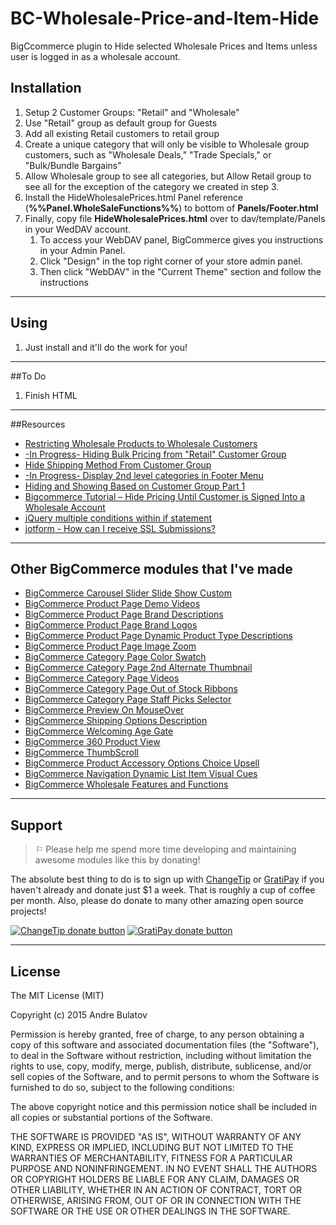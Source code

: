 # BC-Wholesale-Price-and-Item-Hide
BigCcommerce plugin to Hide selected Wholesale Prices and Items unless user is logged in as a wholesale account.


## Installation

1. Setup 2 Customer Groups: "Retail" and "Wholesale"
2. Use "Retail" group as default group for Guests
3. Add all existing Retail customers to retail group
4. Create a unique category that will only be visible to Wholesale group customers, such as "Wholesale Deals," "Trade Specials," or "Bulk/Bundle Bargains"
5. Allow Wholesale group to see all categories, but Allow Retail group to see all for the exception of the category we created in step 3.
6. Install the HideWholesalePrices.html Panel reference (**%%Panel.WholeSaleFunctions%%**) to bottom of **Panels/Footer.html** 
7. Finally, copy file **HideWholesalePrices.html** over to dav/template/Panels in your WedDAV account.
    1. To access your WebDAV panel, BigCommerce gives you instructions in your Admin Panel.  
    2. Click "Design" in the top right corner of your store admin panel.  
    3. Then click "WebDAV" in the "Current Theme" section and follow the instructions



------------------------------------------------------------------------------------


## Using

1. Just install and it'll do the work for you!  


------------------------------------------------------------------------------------


##To Do

1. Finish HTML

------------------------------------------------------------------------------------


##Resources
- [Restricting Wholesale Products to Wholesale Customers](https://support.bigcommerce.com/articles/Public/How-can-I-restrict-wholesale-products-to-wholesale-customers)
- [-In Progress- Hiding Bulk Pricing from "Retail" Customer Group](http://forum.bigcommerce.com/f4/hiding-bulk-pricing-from-retail-customer-group-23011/)
- [Hide Shipping Method From Customer Group](http://forum.bigcommerce.com/f33/hide-shipping-method-from-customer-group-12374/)
- [-In Progress- Display 2nd level categories in Footer Menu](https://forum.bigcommerce.com/f4/display-2nd-level-categories-in-footer-menu-14126/)
- [Hiding and Showing Based on Customer Group Part 1](http://bigcommercejournal.blogspot.com/2013/11/hiding-and-showing-based-on-customer.html)
- [Bigcommerce Tutorial – Hide Pricing Until Customer is Signed Into a Wholesale Account](http://www.protocolthree.com/bigcommerce-tutorial-hide-pricing-until-customer-is-signed-into-a-wholesale-account/)
- [jQuery multiple conditions within if statement](http://stackoverflow.com/questions/10722682/jquery-multiple-conditions-within-if-statement)
- [jotform - How can I receive SSL Submissions?](http://www.jotform.com/help/63-How-can-I-receive-SSL-Submissions)





------------------------------------------------------------------------------------


## Other BigCommerce modules that I've made

* [BigCommerce Carousel Slider Slide Show Custom](https://github.com/iamandrebulatov/BC-Carousel-Slider-Slide-Show-Custom)
* [BigCommerce Product Page Demo Videos](https://github.com/iamandrebulatov/BigCommerce-Product-Page-Demo-Videos)
* [BigCommerce Product Page Brand Descriptions](https://github.com/iamandrebulatov/BigCommerce-Product-Page-Brand-Descriptions)
* [BigCommerce Product Page Brand Logos](https://github.com/iamandrebulatov/BigCommerce-Product-Page-Brand-Logos)
* [BigCommerce Product Page Dynamic Product Type Descriptions](https://github.com/iamandrebulatov/BC-Product-Page-Dynamic-Product-Type-Descriptions)
* [BigCommerce Product Page Image Zoom](https://github.com/iamandrebulatov/BC-Product-Page-Image-Zoom)
* [BigCommerce Category Page Color Swatch](https://github.com/iamandrebulatov/BigCommerce-Color-Swatch-On-Category)
* [BigCommerce Category Page 2nd Alternate Thumbnail](https://github.com/iamandrebulatov/BigCommerce-Category-Pages-2nd-Alternate-Thumbnail)
* [BigCommerce Category Page Videos](https://github.com/iamandrebulatov/BigCommerce-Category-Page-Demo-Videos)
* [BigCommerce Category Page Out of Stock Ribbons](https://github.com/iamandrebulatov/BigCommerce-Out-of-Stock-Category-Items)
* [BigCommerce Category Page Staff Picks Selector](https://github.com/iamandrebulatov/BC-Staff-Picks-Selector)
* [BigCommerce Preview On MouseOver](https://github.com/iamandrebulatov/BC-Preview-On-MouseOver)
* [BigCommerce Shipping Options Description](https://github.com/iamandrebulatov/BC-Shipping-Options-Descriptions)
* [BigCommerce Welcoming Age Gate](https://github.com/iamandrebulatov/BC-Welcoming-Age-Gate)
* [BigCommerce 360 Product View](https://github.com/iamandrebulatov/BC-360-Product-View)
* [BigCommerce ThumbScroll](https://github.com/iamandrebulatov/BC-ThumbScroll)
* [BigCommerce Product Accessory Options Choice Upsell](https://github.com/iamandrebulatov/BC-Product-Accessory-Options-Choice-Upsell)
* [BigCommerce Navigation Dynamic List Item Visual Cues](https://github.com/iamandrebulatov/BC-Nav-Dynamic-List-Item-Visual-Cues)
* [BigCommerce Wholesale Features and Functions](https://github.com/iamandrebulatov/BC-Wholesale-Price-and-Item-Hide)


------------------------------------------------------------------------------------


## Support

> ⚐ Please help me spend more time developing and maintaining awesome modules like this by donating!

The absolute best thing to do is to sign up with [ChangeTip](//changetip.com) or [GratiPay](//gratipay.com) if you haven't already and donate just $1 a week. That is roughly a cup of coffee per month. Also, please do donate to many other amazing open source projects!

[![ChangeTip donate button](http://andrebulatov.com/wp-content/uploads/tipme_button.png)](//www.changetip.com/tipme/andre.bulatov/ "Donate once-off to this project using ChangeTip")
[![GratiPay donate button](http://andrebulatov.com/wp-content/uploads/gratipay-button.png)](//www.gratipay.com/andrebulatov/ "Donate once-off to this project using GratiPay")


------------------------------------------------------------------------------------


## License

The MIT License (MIT)

Copyright (c) 2015 Andre Bulatov

Permission is hereby granted, free of charge, to any person obtaining a copy
of this software and associated documentation files (the "Software"), to deal
in the Software without restriction, including without limitation the rights
to use, copy, modify, merge, publish, distribute, sublicense, and/or sell
copies of the Software, and to permit persons to whom the Software is
furnished to do so, subject to the following conditions:

The above copyright notice and this permission notice shall be included in
all copies or substantial portions of the Software.

THE SOFTWARE IS PROVIDED "AS IS", WITHOUT WARRANTY OF ANY KIND, EXPRESS OR
IMPLIED, INCLUDING BUT NOT LIMITED TO THE WARRANTIES OF MERCHANTABILITY,
FITNESS FOR A PARTICULAR PURPOSE AND NONINFRINGEMENT. IN NO EVENT SHALL THE
AUTHORS OR COPYRIGHT HOLDERS BE LIABLE FOR ANY CLAIM, DAMAGES OR OTHER
LIABILITY, WHETHER IN AN ACTION OF CONTRACT, TORT OR OTHERWISE, ARISING FROM,
OUT OF OR IN CONNECTION WITH THE SOFTWARE OR THE USE OR OTHER DEALINGS IN
THE SOFTWARE.
